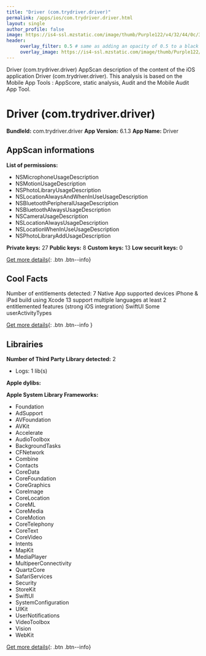 ```yaml
---
title: "Driver (com.trydriver.driver)"
permalink: /apps/ios/com.trydriver.driver.html
layout: single
author_profile: false
image: https://is4-ssl.mzstatic.com/image/thumb/Purple122/v4/32/44/0c/32440cd2-80a8-b3d0-3ad8-2aa70c02e93b/AppIcon-PROD-0-0-1x_U007emarketing-0-7-0-85-220.png/512x512bb.jpg
header: 
     overlay_filter: 0.5 # same as adding an opacity of 0.5 to a black background
     overlay_image: https://is4-ssl.mzstatic.com/image/thumb/Purple122/v4/32/44/0c/32440cd2-80a8-b3d0-3ad8-2aa70c02e93b/AppIcon-PROD-0-0-1x_U007emarketing-0-7-0-85-220.png/512x512bb.jpg
---
```

Driver (com.trydriver.driver) AppScan description of the content of the iOS application Driver (com.trydriver.driver). This analysis is based on the Mobile App Tools : AppScore, static analysis, Audit and the Mobile Audit App Tool.

# Driver (com.trydriver.driver)

**BundleId:** com.trydriver.driver
**App Version:** 6.1.3
**App Name:** Driver


## AppScan informations 

**List of permissions:** 
- NSMicrophoneUsageDescription
- NSMotionUsageDescription
- NSPhotoLibraryUsageDescription
- NSLocationAlwaysAndWhenInUseUsageDescription
- NSBluetoothPeripheralUsageDescription
- NSBluetoothAlwaysUsageDescription
- NSCameraUsageDescription
- NSLocationAlwaysUsageDescription
- NSLocationWhenInUseUsageDescription
- NSPhotoLibraryAddUsageDescription
  
  
**Private keys:** 27
**Public keys:** 8
**Custom keys:** 13
**Low securit keys:** 0
  
[Get more details](/pricing.html){: .btn .btn--info}

## Cool Facts

Number of entitlements detected: 7
Native App
supported devices iPhone & iPad
build using Xcode 13
support multiple languages
at least 2 entitlemented features (strong iOS integration)
SwiftUI
Some userActivityTypes
  
[Get more details](/pricing.html){: .btn .btn--info }

## Librairies 
**Number of Third Party Library detected:** 2
- Logs: 1 lib(s)


**Apple dylibs:**


**Apple System Library Frameworks:**
- Foundation
- AdSupport
- AVFoundation
- AVKit
- Accelerate
- AudioToolbox
- BackgroundTasks
- CFNetwork
- Combine
- Contacts
- CoreData
- CoreFoundation
- CoreGraphics
- CoreImage
- CoreLocation
- CoreML
- CoreMedia
- CoreMotion
- CoreTelephony
- CoreText
- CoreVideo
- Intents
- MapKit
- MediaPlayer
- MultipeerConnectivity
- QuartzCore
- SafariServices
- Security
- StoreKit
- SwiftUI
- SystemConfiguration
- UIKit
- UserNotifications
- VideoToolbox
- Vision
- WebKit


  
[Get more details](/pricing.html){: .btn .btn--info}

